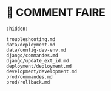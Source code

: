 # 🤔 COMMENT FAIRE


```{toctree}
:hidden:

troubleshooting.md
data/deployment.md
data/config-dev-env.md
django/commandes.md
django/update_ext_id.md
deployment/deployment.md
development/development.md
prod/commandes.md
prod/rollback.md
```
